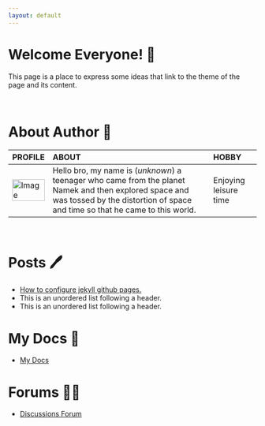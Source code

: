 ```yaml
---
layout: default
---
```




# Welcome Everyone! 🐙

This page is a place to express some ideas that link to the theme of the page and its content.

<br />



# About Author 👀

| PROFILE        | ABOUT          | HOBBY |
|:-------------|:------------------|:------|
| <a href="cia.gov"><img src="https://telegra.ph/file/3baef8860fcb8b89848f3.png" width="100%" alt="Image"></a>           | Hello bro, my name is (_unknown_) a teenager who came from the planet Namek and then explored space and was tossed by the distortion of space and time so that he came to this world. | Enjoying leisure time  |

<br />



# Posts 🖊️

*   [How to configure jekyll github pages.](./content/configuration.html)
*   This is an unordered list following a header.
*   This is an unordered list following a header.



# My Docs 📜

*   [My Docs](./docs/docs.html)



# Forums 🐻‍❄️

*   [Discussions Forum](./discussions/discussions.html)
